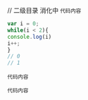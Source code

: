 // 二级目录 消化中
 `代码内容`
 ``` js
 var i = 0;
 while(i < 2){
 console.log(i)
 i++;
 }
 // 0
 // 1
 ``` 
  `代码内容`
  
   `代码内容`
